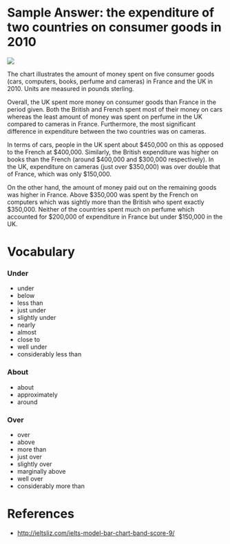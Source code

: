 # Sample Answer: the expenditure of two countries on consumer goods in 2010

![](https://ieltsliz.com/wp-content/uploads/2015/01/Bar-Chart-Model.jpg)

The chart illustrates the amount of money spent on five consumer goods (cars, computers, books, perfume and cameras) in France and the UK in 2010. Units are measured in pounds sterling.

Overall, the UK spent more money on consumer goods than France in the period given. Both the British and French spent most of their money on cars whereas the least amount of money was spent on perfume in the UK compared to cameras in France. Furthermore, the most significant difference in expenditure between the two countries was on cameras.

In terms of cars, people in the UK spent about $450,000 on this as opposed to the French at $400,000. Similarly, the British expenditure was higher on books than the French (around $400,000 and $300,000 respectively). In the UK, expenditure on cameras (just over $350,000) was over double that of France, which was only $150,000.

On the other hand, the amount of money paid out on the remaining goods was higher in France. Above $350,000 was spent by the French on computers which was sightly more than the British who spent exactly $350,000. Neither of the countries spent much on perfume which accounted for $200,000 of expenditure in France but under $150,000 in the UK.

# Vocabulary

### Under

- under
- below
- less than
- just under
- slightly under
- nearly
- almost
- close to
- well under
- considerably less than

### About

- about
- approximately
- around

### Over

- over
- above
- more than
- just over
- slightly over
- marginally above
- well over
- considerably more than

# References

- http://ieltsliz.com/ielts-model-bar-chart-band-score-9/
